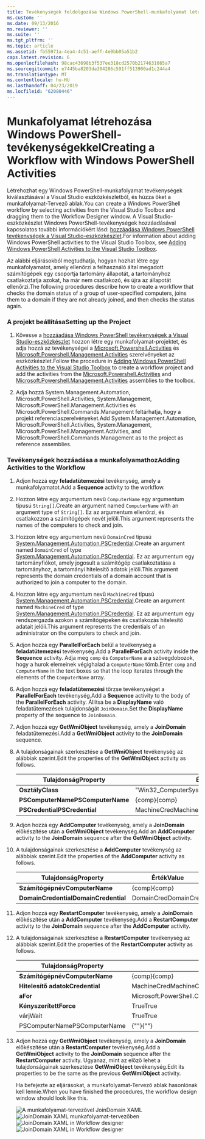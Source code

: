 ```yaml
---
title: Tevékenységek feldolgozása Windows PowerShell-munkafolyamat létrehozása |} A Microsoft Docs
ms.custom: ''
ms.date: 09/13/2016
ms.reviewer: ''
ms.suite: ''
ms.tgt_pltfrm: ''
ms.topic: article
ms.assetid: fb55971a-4ea4-4c51-aeff-4e0bb05a51b2
caps.latest.revision: 6
ms.openlocfilehash: 98cac43698b3f537ee318cd2570b2174631665a7
ms.sourcegitcommit: e7445ba8203da304286c591ff513900ad1c244a4
ms.translationtype: MT
ms.contentlocale: hu-HU
ms.lasthandoff: 04/23/2019
ms.locfileid: "62080446"
---
```

# <a name="creating-a-workflow-with-windows-powershell-activities"></a><span data-ttu-id="0df57-102">Munkafolyamat létrehozása Windows PowerShell-tevékenységekkel</span><span class="sxs-lookup"><span data-stu-id="0df57-102">Creating a Workflow with Windows PowerShell Activities</span></span>

<span data-ttu-id="0df57-103">Létrehozhat egy Windows PowerShell-munkafolyamat tevékenységek kiválasztásával a Visual Studio eszközkészletből, és húzza őket a munkafolyamat-Tervező ablak.</span><span class="sxs-lookup"><span data-stu-id="0df57-103">You can create a Windows PowerShell workflow by selecting activities from the Visual Studio Toolbox and dragging them to the Workflow Designer window.</span></span> <span data-ttu-id="0df57-104">A Visual Studio-eszközkészlet Windows PowerShell-tevékenységek hozzáadásával kapcsolatos további információkért lásd: [hozzáadása Windows PowerShell tevékenységek a Visual Studio-eszközkészlet](./adding-windows-powershell-activities-to-the-visual-studio-toolbox.md).</span><span class="sxs-lookup"><span data-stu-id="0df57-104">For information about adding Windows PowerShell activities to the Visual Studio Toolbox, see [Adding Windows PowerShell Activities to the Visual Studio Toolbox](./adding-windows-powershell-activities-to-the-visual-studio-toolbox.md).</span></span>

<span data-ttu-id="0df57-105">Az alábbi eljárásokból megtudhatja, hogyan hozhat létre egy munkafolyamatot, amely ellenőrzi a felhasználó által megadott számítógépek egy csoportja tartomány állapotát, a tartományhoz csatlakoztatja azokat, ha már nem csatlakozó, és újra az állapotát ellenőrzi.</span><span class="sxs-lookup"><span data-stu-id="0df57-105">The following procedures describe how to create a workflow that checks the domain status of a group of user-specified computers, joins them to a domain if they are not already joined, and then checks the status again.</span></span>

### <a name="setting-up-the-project"></a><span data-ttu-id="0df57-106">A projekt beállítása</span><span class="sxs-lookup"><span data-stu-id="0df57-106">Setting up the Project</span></span>

1. <span data-ttu-id="0df57-107">Kövesse a [hozzáadása Windows PowerShell tevékenységek a Visual Studio-eszközkészlet](./adding-windows-powershell-activities-to-the-visual-studio-toolbox.md) hozzon létre egy munkafolyamat-projektet, és adja hozzá az tevékenységei a [Microsoft.Powershell.Activities](/dotnet/api/Microsoft.PowerShell.Activities) és [ Microsoft.Powershell.Management.Activities](/dotnet/api/Microsoft.PowerShell.Management.Activities) szerelvényeket az eszközkészlet.</span><span class="sxs-lookup"><span data-stu-id="0df57-107">Follow the procedure in [Adding Windows PowerShell Activities to the Visual Studio Toolbox](./adding-windows-powershell-activities-to-the-visual-studio-toolbox.md) to create a workflow project and add the activities from the [Microsoft.Powershell.Activities](/dotnet/api/Microsoft.PowerShell.Activities) and [Microsoft.Powershell.Management.Activities](/dotnet/api/Microsoft.PowerShell.Management.Activities) assemblies to the toolbox.</span></span>

2. <span data-ttu-id="0df57-108">Adja hozzá System.Management.Automation, Microsoft.PowerShell.Activities, System.Management, Microsoft.PowerShell.Management.Activities és Microsoft.PowerShell.Commands.Management feltárhatja, hogy a projekt referenciaszerelvényeket.</span><span class="sxs-lookup"><span data-stu-id="0df57-108">Add System.Management.Automation, Microsoft.PowerShell.Activities, System.Management, Microsoft.PowerShell.Management.Activities, and Microsoft.PowerShell.Commands.Management as to the project as reference assemblies.</span></span>

### <a name="adding-activities-to-the-workflow"></a><span data-ttu-id="0df57-109">Tevékenységek hozzáadása a munkafolyamathoz</span><span class="sxs-lookup"><span data-stu-id="0df57-109">Adding Activities to the Workflow</span></span>

1. <span data-ttu-id="0df57-110">Adjon hozzá egy **feladatütemezési** tevékenység, amely a munkafolyamatot.</span><span class="sxs-lookup"><span data-stu-id="0df57-110">Add a **Sequence** activity to the workflow.</span></span>

2. <span data-ttu-id="0df57-111">Hozzon létre egy argumentum nevű `ComputerName` egy argumentum típusú `String[]`.</span><span class="sxs-lookup"><span data-stu-id="0df57-111">Create an argument named `ComputerName` with an argument type of `String[]`.</span></span> <span data-ttu-id="0df57-112">Ez az argumentum ellenőrzi, és csatlakozzon a számítógépek nevét jelöli.</span><span class="sxs-lookup"><span data-stu-id="0df57-112">This argument represents the names of the computers to check and join.</span></span>

3. <span data-ttu-id="0df57-113">Hozzon létre egy argumentum nevű `DomainCred` típusú [System.Management.Automation.PSCredential](/dotnet/api/System.Management.Automation.PSCredential).</span><span class="sxs-lookup"><span data-stu-id="0df57-113">Create an argument named `DomainCred` of type [System.Management.Automation.PSCredential](/dotnet/api/System.Management.Automation.PSCredential).</span></span> <span data-ttu-id="0df57-114">Ez az argumentum egy tartományfiókot, amely jogosult a számítógép csatlakoztatása a tartományhoz, a tartományi hitelesítő adatok jelöli.</span><span class="sxs-lookup"><span data-stu-id="0df57-114">This argument represents the domain credentials of a domain account that is authorized to join a computer to the domain.</span></span>

4. <span data-ttu-id="0df57-115">Hozzon létre egy argumentum nevű `MachineCred` típusú [System.Management.Automation.PSCredential](/dotnet/api/System.Management.Automation.PSCredential).</span><span class="sxs-lookup"><span data-stu-id="0df57-115">Create an argument named `MachineCred` of type [System.Management.Automation.PSCredential](/dotnet/api/System.Management.Automation.PSCredential).</span></span> <span data-ttu-id="0df57-116">Ez az argumentum egy rendszergazda azokon a számítógépeken és csatlakozás hitelesítő adatait jelöli.</span><span class="sxs-lookup"><span data-stu-id="0df57-116">This argument represents the credentials of an administrator on the computers to check and join.</span></span>

5. <span data-ttu-id="0df57-117">Adjon hozzá egy **ParallelForEach** belül a tevékenység a **feladatütemezési** tevékenység.</span><span class="sxs-lookup"><span data-stu-id="0df57-117">Add a **ParallelForEach** activity inside the **Sequence** activity.</span></span> <span data-ttu-id="0df57-118">Adja meg `comp` és `ComputerName` a a szövegdobozok, hogy a hurok elemeinek végighalad a `ComputerName` tömb.</span><span class="sxs-lookup"><span data-stu-id="0df57-118">Enter `comp` and `ComputerName` in the text boxes so that the loop iterates through the elements of the `ComputerName` array.</span></span>

6. <span data-ttu-id="0df57-119">Adjon hozzá egy **feladatütemezési** törzse tevékenységet a **ParallelForEach** tevékenység.</span><span class="sxs-lookup"><span data-stu-id="0df57-119">Add a **Sequence** activity to the body of the **ParallelForEach** activity.</span></span> <span data-ttu-id="0df57-120">Állítsa be a **DisplayName** való feladatütemezések tulajdonságát `JoinDomain`.</span><span class="sxs-lookup"><span data-stu-id="0df57-120">Set the **DisplayName** property of the sequence to `JoinDomain`.</span></span>

7. <span data-ttu-id="0df57-121">Adjon hozzá egy **GetWmiObject** tevékenység, amely a **JoinDomain** feladatütemezési.</span><span class="sxs-lookup"><span data-stu-id="0df57-121">Add a **GetWmiObject** activity to the **JoinDomain** sequence.</span></span>

8. <span data-ttu-id="0df57-122">A tulajdonságainak szerkesztése a **GetWmiObject** tevékenység az alábbiak szerint.</span><span class="sxs-lookup"><span data-stu-id="0df57-122">Edit the properties of the **GetWmiObject** activity as follows.</span></span>

   |<span data-ttu-id="0df57-123">Tulajdonság</span><span class="sxs-lookup"><span data-stu-id="0df57-123">Property</span></span>|<span data-ttu-id="0df57-124">Érték</span><span class="sxs-lookup"><span data-stu-id="0df57-124">Value</span></span>|
   |--------------|-----------|
   |<span data-ttu-id="0df57-125">**Osztály**</span><span class="sxs-lookup"><span data-stu-id="0df57-125">**Class**</span></span>|<span data-ttu-id="0df57-126">"Win32_ComputerSystem"</span><span class="sxs-lookup"><span data-stu-id="0df57-126">"Win32_ComputerSystem"</span></span>|
   |<span data-ttu-id="0df57-127">**PSComputerName**</span><span class="sxs-lookup"><span data-stu-id="0df57-127">**PSComputerName**</span></span>|<span data-ttu-id="0df57-128">{comp}</span><span class="sxs-lookup"><span data-stu-id="0df57-128">{comp}</span></span>|
   |<span data-ttu-id="0df57-129">**PSCredential**</span><span class="sxs-lookup"><span data-stu-id="0df57-129">**PSCredential**</span></span>|<span data-ttu-id="0df57-130">MachineCred</span><span class="sxs-lookup"><span data-stu-id="0df57-130">MachineCred</span></span>|

9. <span data-ttu-id="0df57-131">Adjon hozzá egy **AddComputer** tevékenység, amely a **JoinDomain** előkészítése után a **GetWmiObject** tevékenység.</span><span class="sxs-lookup"><span data-stu-id="0df57-131">Add an **AddComputer** activity to the **JoinDomain** sequence after the **GetWmiObject** activity.</span></span>

10. <span data-ttu-id="0df57-132">A tulajdonságainak szerkesztése a **AddComputer** tevékenység az alábbiak szerint.</span><span class="sxs-lookup"><span data-stu-id="0df57-132">Edit the properties of the **AddComputer** activity as follows.</span></span>

    |<span data-ttu-id="0df57-133">Tulajdonság</span><span class="sxs-lookup"><span data-stu-id="0df57-133">Property</span></span>|<span data-ttu-id="0df57-134">Érték</span><span class="sxs-lookup"><span data-stu-id="0df57-134">Value</span></span>|
    |--------------|-----------|
    |<span data-ttu-id="0df57-135">**Számítógépnév**</span><span class="sxs-lookup"><span data-stu-id="0df57-135">**ComputerName**</span></span>|<span data-ttu-id="0df57-136">{comp}</span><span class="sxs-lookup"><span data-stu-id="0df57-136">{comp}</span></span>|
    |<span data-ttu-id="0df57-137">**DomainCredential**</span><span class="sxs-lookup"><span data-stu-id="0df57-137">**DomainCredential**</span></span>|<span data-ttu-id="0df57-138">DomainCred</span><span class="sxs-lookup"><span data-stu-id="0df57-138">DomainCred</span></span>|

11. <span data-ttu-id="0df57-139">Adjon hozzá egy **RestartComputer** tevékenység, amely a **JoinDomain** előkészítése után a **AddComputer** tevékenység.</span><span class="sxs-lookup"><span data-stu-id="0df57-139">Add a **RestartComputer** activity to the **JoinDomain** sequence after the **AddComputer** activity.</span></span>

12. <span data-ttu-id="0df57-140">A tulajdonságainak szerkesztése a **RestartComputer** tevékenység az alábbiak szerint.</span><span class="sxs-lookup"><span data-stu-id="0df57-140">Edit the properties of the **RestartComputer** activity as follows.</span></span>

    |<span data-ttu-id="0df57-141">Tulajdonság</span><span class="sxs-lookup"><span data-stu-id="0df57-141">Property</span></span>|<span data-ttu-id="0df57-142">Érték</span><span class="sxs-lookup"><span data-stu-id="0df57-142">Value</span></span>|
    |--------------|-----------|
    |<span data-ttu-id="0df57-143">**Számítógépnév**</span><span class="sxs-lookup"><span data-stu-id="0df57-143">**ComputerName**</span></span>|<span data-ttu-id="0df57-144">{comp}</span><span class="sxs-lookup"><span data-stu-id="0df57-144">{comp}</span></span>|
    |<span data-ttu-id="0df57-145">**Hitelesítő adatok**</span><span class="sxs-lookup"><span data-stu-id="0df57-145">**Credential**</span></span>|<span data-ttu-id="0df57-146">MachineCred</span><span class="sxs-lookup"><span data-stu-id="0df57-146">MachineCred</span></span>|
    |<span data-ttu-id="0df57-147">**a**</span><span class="sxs-lookup"><span data-stu-id="0df57-147">**For**</span></span>|<span data-ttu-id="0df57-148">Microsoft.PowerShell.Commands.WaitForServiceTypes.PowerShell</span><span class="sxs-lookup"><span data-stu-id="0df57-148">Microsoft.PowerShell.Commands.WaitForServiceTypes.PowerShell</span></span>|
    |<span data-ttu-id="0df57-149">**Kényszerített**</span><span class="sxs-lookup"><span data-stu-id="0df57-149">**Force**</span></span>|<span data-ttu-id="0df57-150">True</span><span class="sxs-lookup"><span data-stu-id="0df57-150">True</span></span>|
    |<span data-ttu-id="0df57-151">várj</span><span class="sxs-lookup"><span data-stu-id="0df57-151">Wait</span></span>|<span data-ttu-id="0df57-152">True</span><span class="sxs-lookup"><span data-stu-id="0df57-152">True</span></span>|
    |<span data-ttu-id="0df57-153">PSComputerName</span><span class="sxs-lookup"><span data-stu-id="0df57-153">PSComputerName</span></span>|<span data-ttu-id="0df57-154">{""}</span><span class="sxs-lookup"><span data-stu-id="0df57-154">{""}</span></span>|

13. <span data-ttu-id="0df57-155">Adjon hozzá egy **GetWmiObject** tevékenység, amely a **JoinDomain** előkészítése után a **RestartComputer** tevékenység.</span><span class="sxs-lookup"><span data-stu-id="0df57-155">Add a **GetWmiObject** activity to the **JoinDomain** sequence after the **RestartComputer** activity.</span></span> <span data-ttu-id="0df57-156">Ugyanaz, mint az előző lehet a tulajdonságainak szerkesztése **GetWmiObject** tevékenység.</span><span class="sxs-lookup"><span data-stu-id="0df57-156">Edit its properties to be the same as the previous **GetWmiObject** activity.</span></span>

    <span data-ttu-id="0df57-157">Ha befejezte az eljárásokat, a munkafolyamat-Tervező ablak hasonlónak kell lennie.</span><span class="sxs-lookup"><span data-stu-id="0df57-157">When you have finished the procedures, the workflow design window should look like this.</span></span>

    <span data-ttu-id="0df57-158">![A munkafolyamat-tervezővel JoinDomain XAML](../media/joindomainworkflow.png)
    ![JoinDomain XAML munkafolyamat-tervezőben](../media/joindomainworkflow.png "JoinDomainWorkflow")</span><span class="sxs-lookup"><span data-stu-id="0df57-158">![JoinDomain XAML in Workflow designer](../media/joindomainworkflow.png)
![JoinDomain XAML in Workflow designer](../media/joindomainworkflow.png "JoinDomainWorkflow")</span></span>